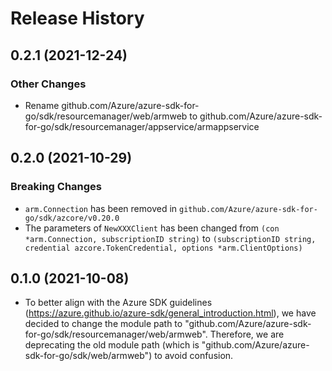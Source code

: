 # Release History

## 0.2.1 (2021-12-24)

### Other Changes

- Rename github.com/Azure/azure-sdk-for-go/sdk/resourcemanager/web/armweb to github.com/Azure/azure-sdk-for-go/sdk/resourcemanager/appservice/armappservice

## 0.2.0 (2021-10-29)

### Breaking Changes

- `arm.Connection` has been removed in `github.com/Azure/azure-sdk-for-go/sdk/azcore/v0.20.0`
- The parameters of `NewXXXClient` has been changed from `(con *arm.Connection, subscriptionID string)` to `(subscriptionID string, credential azcore.TokenCredential, options *arm.ClientOptions)`

## 0.1.0 (2021-10-08)
- To better align with the Azure SDK guidelines (https://azure.github.io/azure-sdk/general_introduction.html), we have decided to change the module path to "github.com/Azure/azure-sdk-for-go/sdk/resourcemanager/web/armweb". Therefore, we are deprecating the old module path (which is "github.com/Azure/azure-sdk-for-go/sdk/web/armweb") to avoid confusion.
